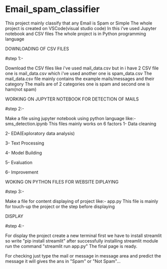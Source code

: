 # Email_spam_classifier
This project mainly classify that any Email is Spam or Simple 
The whole project is created on VSCode(visual studio code)
In this i've used Jupyter notebook and CSV files
The whole project is in Python programming language 

DOWNLOADING OF CSV FILES

#step 1:-

Download the CSV  files like i've used mail_data.csv but in i have 2 CSV file one is mail_data.csv which i've used another one is spam_data.csv
The mail_data.csv file mainly contains the example mails/messages and their category 
The mails are of 2 categories one is spam and second one is ham(not spam)

WORKING ON JUPYTER NOTEBOOK FOR DETECTION OF MAILS

#step 2:-

Make a file using jupyter notebook using python language like:- sms_detection.ipynb
This files mainly works on 6 factors
1- Data cleaning

2- EDA(Exploratory data analysis)

3- Text Processing

4- Model Building

5- Evaluation

6- Improvement

WOKING ON PYTHON FILES FOR WEBSITE DIPLAYING

#step 3:-

Make a file for content displaying of project like:- app.py
This file is mainly for touch-up the project or the step before displaying

DISPLAY

#step 4:-

For display the project create a new terminal 
first we have to install streamlit so write "pip install streamlit"
after successfully installing streamlit module run the command "streamlit run app.py"
The final page is ready.

For checking just type the mail or message in message area and predict the message
it will gives the ans in "Spam" or "Not Spam"...




 
